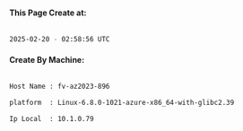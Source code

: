 
   
#### This Page Create at:

```bash

2025-02-20 - 02:58:56 UTC

```

#### Create By Machine:

```bash

Host Name : fv-az2023-896

platform  : Linux-6.8.0-1021-azure-x86_64-with-glibc2.39

Ip Local  : 10.1.0.79

```


